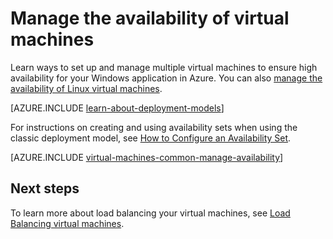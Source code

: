 <properties
	pageTitle="Manage the availability of Windows VMs | Microsoft Azure"
	description="Learn how to use multiple virtual machines to ensure high availability for your Windows application in Azure"
	services="virtual-machines-windows"
	documentationCenter=""
	authors="cynthn"
	manager="timlt"
	editor="tysonn"
	tags="azure-resource-manager,azure-service-management"/>

<tags
	ms.service="virtual-machines-windows"
	ms.workload="infrastructure-services"
	ms.tgt_pltfrm="vm-windows"
	ms.devlang="na"
	ms.topic="article"
	ms.date="05/25/2016"
	ms.author="cynthn"/>

# Manage the availability of virtual machines

Learn ways to set up and manage multiple virtual machines to ensure high availability for your Windows application in Azure. You can also [manage the availability of Linux virtual machines](virtual-machines-linux-manage-availability.md).

[AZURE.INCLUDE [learn-about-deployment-models](../../includes/learn-about-deployment-models-both-include.md)]

For instructions on creating and using availability sets when using the classic deployment model, see [How to Configure an Availability Set](virtual-machines-windows-classic-configure-availability.md).

[AZURE.INCLUDE [virtual-machines-common-manage-availability](../../includes/virtual-machines-common-manage-availability.md)]

## Next steps

To learn more about load balancing your virtual machines, see [Load Balancing virtual machines](virtual-machines-windows-load-balance.md).